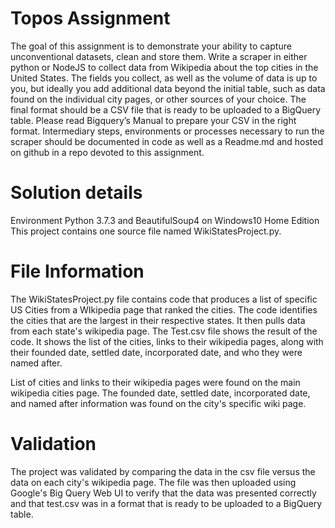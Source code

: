 # Topos Assignment 

The goal of this assignment is to demonstrate your ability to capture unconventional datasets, clean and store them. Write a scraper in either python or NodeJS to collect data from Wikipedia about the top cities in the United States. The fields you collect, as well as the volume of data is up to you, but ideally you add additional data beyond the initial table, such as data found on the individual city pages, or other sources of your choice. The final format should be a CSV file that is ready to be uploaded to a BigQuery table. Please read Bigquery’s Manual to prepare your CSV in the right format. Intermediary steps, environments or processes necessary to run the scraper should be documented in code as well as a Readme.md and hosted on github in a repo devoted to this assignment. 

# Solution details

Environment Python 3.7.3 and BeautifulSoup4 on Windows10 Home Edition
This project contains one source file named WikiStatesProject.py. 

# File Information
The WikiStatesProject.py file contains code that produces a list of specific US Cities from a WIkipedia page that ranked the cities. The code identifies the cities that are the largest in their respective states. It then pulls data from each state's wikipedia page.
The Test.csv file shows the result of the code. It shows the list of the cities, links to their wikipedia pages, along with their founded date, settled date, incorporated date, and who they were named after.

List of cities and links to their wikipedia pages were found on the main wikipedia cities page.
The founded date, settled date, incorporated date, and named after information was found on the city's specific wiki page.

# Validation
The project was validated by comparing the data in the csv file versus the data on each city's wikipedia page. The file was then uploaded using Google's Big Query Web UI to verify that the data was presented correctly and that test.csv was in a format that is ready to be uploaded to a BigQuery table. 
